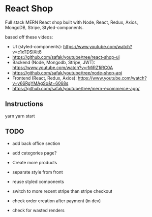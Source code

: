 # React Shop

Full stack MERN React shop built with Node, React, Redux, Axios, MongoDB, Stripe, Styled-components.

based off these videos:

- UI (styled-components): https://www.youtube.com/watch?v=c1xTDSIXit8
- https://github.com/safak/youtube/tree/react-shop-ui
- Backend (Node, Mongodb, Stripe, JWT): https://www.youtube.com/watch?v=rMiRZ1iRC0A
- https://github.com/safak/youtube/tree/node-shop-api
- Frontend (React, Redux, Axios): https://www.youtube.com/watch?v=y66RgYMAgSo&t=6068s
- https://github.com/safak/youtube/tree/mern-ecommerce-app/

## Instructions

yarn
yarn start

## TODO

- add back office section
- add categories page?

- Create more products
- separate style from front
- reuse styled components

- switch to more recent stripe than stripe checkout

- check order creation after payment (in dev)
- check for wasted renders
